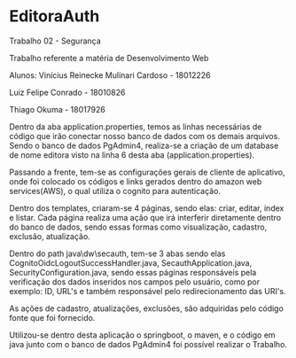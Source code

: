 # EditoraAuth
Trabalho 02 - Segurança
  
  
  Trabalho referente a matéria de Desenvolvimento Web

Alunos:
  Vinícius Reinecke Mulinari Cardoso - 18012226
  
  
  Luiz Felipe Conrado                - 18010826
  
  
  Thiago Okuma                       - 18017926
  

Dentro da aba application.properties, temos as linhas necessárias de código que irão conectar nosso banco de dados com os demais arquivos. Sendo o banco de dados PgAdmin4, realiza-se a criação de um database de nome editora visto na linha 6 desta aba (application.properties).


Passando a frente, tem-se as configurações gerais de cliente de aplicativo, onde foi colocado os códigos e links gerados dentro do amazon web services(AWS), o qual utiliza o cognito para autenticação.


Dentro dos templates, criaram-se 4 páginas, sendo elas: criar, editar, index e listar. Cada página realiza uma ação que irá interferir diretamente dentro do banco de dados, sendo essas formas como visualização, cadastro, exclusão, atualização.


Dentro do path java\dw\secauth, tem-se 3 abas sendo elas CognitoOidcLogoutSuccessHandler.java, SecauthApplication.java, SecurityConfiguration.java, sendo essas páginas responsáveis pela verificação dos dados inseridos nos campos pelo usuário, como por exemplo: ID, URL's e também responsável pelo redirecionamento das URI's.


As ações de cadastro, atualizações, exclusões, são adquiridas pelo código fonte que foi fornecido.


Utilizou-se dentro desta aplicação o springboot, o maven, e o código em java junto com o banco de dados PgAdmin4 foi possível realizar o Trabalho.
